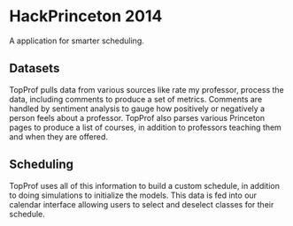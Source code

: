 # HackPrinceton 2014 #
A application for smarter scheduling.

## Datasets ##
TopProf pulls data from various sources like rate my professor, process the data, including comments to produce a set of metrics. Comments are handled by sentiment analysis to gauge how positively or negatively a person feels about a professor. TopProf also parses various Princeton pages to produce a list of courses, in addition to professors teaching them and when they are offered.

## Scheduling ##
TopProf uses all of this information to build a custom schedule, in addition to doing simulations to initialize the models. This data is fed into our calendar interface allowing users to select and deselect classes for their schedule. 

